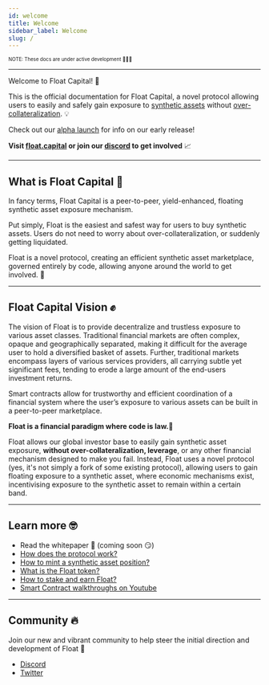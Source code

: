 ```yaml
---
id: welcome
title: Welcome
sidebar_label: Welcome
slug: /
---
```


<sub><sup> NOTE: These docs are under active development 👷‍♀️👷 </sup></sub>

---

Welcome to Float Capital! 👋

This is the official documentation for Float Capital, a novel protocol allowing users to easily and safely gain exposure to [synthetic assets](/docs/faqs#what-is-a-synthetic-asset) without [over-collateralization](/docs/terminology#over-collateralization). 💡

Check out our [alpha launch](/docs/alpha) for info on our early release!

**Visit [float.capital](https://float.capital) or join our [discord](https://discord.gg/qesr2KZAhn) to get involved** 📈

---

## What is Float Capital 🤔

In fancy terms, Float Capital is a peer-to-peer, yield-enhanced, floating synthetic asset exposure mechanism.

Put simply, Float is the easiest and safest way for users to buy synthetic assets. Users do not need to worry about over-collateralization, or suddenly getting liquidated.

Float is a novel protocol, creating an efficient synthetic asset marketplace, governed entirely by code, allowing anyone around the world to get involved. 🚀

---

## Float Capital Vision ✊

The vision of Float is to provide decentralize and trustless exposure to various asset classes. Traditional financial markets are often complex, opaque and geographically separated, making it difficult for the average user to hold a diversified basket of assets. Further, traditional markets encompass layers of various services providers, all carrying subtle yet significant fees, tending to erode a large amount of the end-users investment returns.

Smart contracts allow for trustworthy and efficient coordination of a financial system where the user’s exposure to various assets can be built in a peer-to-peer marketplace.

**Float is a financial paradigm where code is law.**📖

Float allows our global investor base to easily gain synthetic asset exposure, **without over-collateralization, leverage**, or any other financial mechanism designed to make you fail. Instead, Float uses a novel protocol (yes, it's not simply a fork of some existing protocol), allowing users to gain floating exposure to a synthetic asset, where economic mechanisms exist, incentivising exposure to the synthetic asset to remain within a certain band.

---

## Learn more 🤓

- Read the whitepaper 📄 (coming soon 😏)
- [How does the protocol work?](/docs/overview)
- [How to mint a synthetic asset position?](/docs/mint)
- [What is the Float token?](/docs/float-token)
- [How to stake and earn Float?](/docs/stake)
- [Smart Contract walkthroughs on Youtube](https://www.youtube.com/watch?v=Hm4rZfB8Chk&list=PL7RT-0ybd7joiqKeGklvFxcc8dNWpPBCk)

---

## Community 🔥

Join our new and vibrant community to help steer the initial direction and development of Float 💃

- [Discord](https://discord.gg/qesr2KZAhn)
- [Twitter](https://twitter.com/float_capital)

